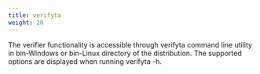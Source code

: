 ```yaml
---
title: verifyta
weight: 20
---
```


The verifier functionality is accessible through verifyta command line utility in bin-Windows or bin-Linux directory of the distribution. The supported options are displayed when running verifyta -h.